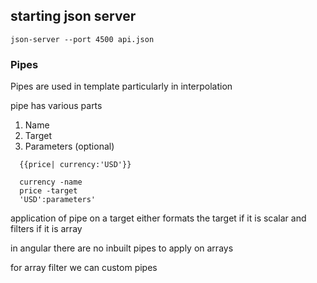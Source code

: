 ## starting json server

```
json-server --port 4500 api.json
```

### Pipes

Pipes are used in template particularly in interpolation

pipe has various parts 
  1. Name
  2. Target
  3. Parameters (optional)

```
  {{price| currency:'USD'}}

  currency -name
  price -target
  'USD':parameters'

  ```

  application of pipe on a target either formats the target if it is scalar
  and filters if it is array

  in angular there are no inbuilt pipes to apply on arrays


for array filter we can custom pipes